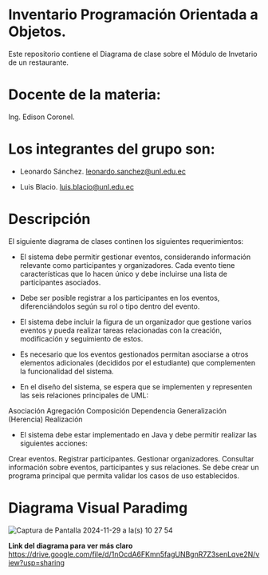 # Inventario Programación Orientada a Objetos.
Este repositorio contiene el Diagrama de clase sobre el Módulo de Invetario de un restaurante.

# Docente de la materia:
Ing. Edison Coronel.

# Los integrantes del grupo son: 
- Leonardo Sánchez.
  leonardo.sanchez@unl.edu.ec
  
- Luis Blacio.
  luis.blacio@unl.edu.ec
  
# Descripción 
El siguiente diagrama de clases continen los siguientes requerimientos:
- El sistema debe permitir gestionar eventos, considerando información relevante como participantes y organizadores. Cada evento tiene características que lo hacen único y debe incluirse una lista de participantes asociados.

- Debe ser posible registrar a los participantes en los eventos, diferenciándolos según su rol o tipo dentro del evento.

- El sistema debe incluir la figura de un organizador que gestione varios eventos y pueda realizar tareas relacionadas con la creación, modificación y seguimiento de estos.

- Es necesario que los eventos gestionados permitan asociarse a otros elementos adicionales (decididos por el estudiante) que complementen la funcionalidad del sistema.

- En el diseño del sistema, se espera que se implementen y representen las seis relaciones principales de UML:

Asociación
Agregación
Composición
Dependencia
Generalización (Herencia)
Realización


- El sistema debe estar implementado en Java y debe permitir realizar las siguientes acciones:

Crear eventos.
Registrar participantes.
Gestionar organizadores.
Consultar información sobre eventos, participantes y sus relaciones.
Se debe crear un programa principal que permita validar los casos de uso establecidos.


# Diagrama Visual Paradimg 

![Captura de Pantalla 2024-11-29 a la(s) 10 27 54](https://github.com/user-attachments/assets/12c66cf7-e9df-443c-8036-5674ae1beaff)



**Link del diagrama para ver más claro**
https://drive.google.com/file/d/1nOcdA6FKmn5fagUNBgnR7Z3senLqve2N/view?usp=sharing


